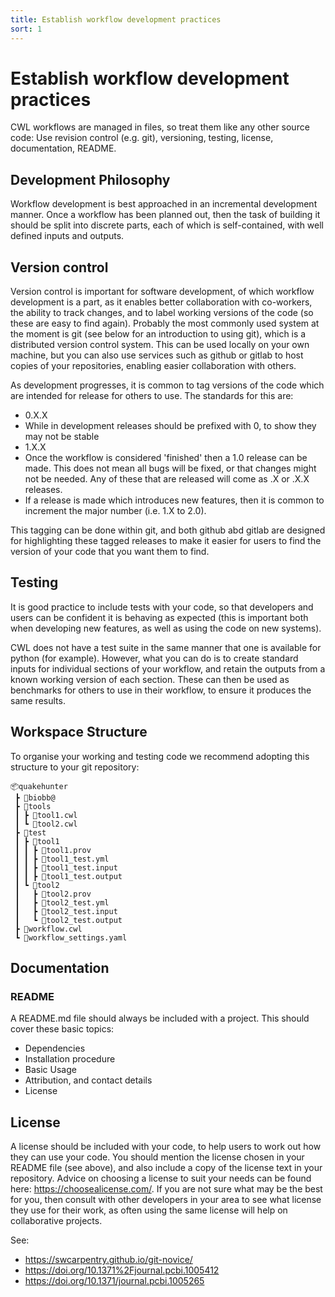```yaml
---
title: Establish workflow development practices
sort: 1
---
```


# Establish workflow development practices

CWL workflows are managed in files, so treat them like any other source code: Use revision control (e.g. git), versioning, testing, license, documentation, README. 

## Development Philosophy

Workflow development is best approached in an incremental development manner. Once a workflow has been planned out, then the task of building it should be split into discrete parts, each of which is self-contained, with well defined inputs and outputs. 



## Version control

Version control is important for software development, of which workflow development is a part, as it enables better collaboration with co-workers, the ability to track changes, and to label working versions of the code (so these are easy to find again). Probably the most commonly used system at the moment is git (see below for an introduction to using git), which is a distributed version control system. This can be used locally on your own machine, but you can also use services such as github or gitlab to host copies of your repositories, enabling easier collaboration with others.

<!-- 
include here a schematic of standard layout of a git repository? 
** source file
** test suite directory
** README file
** License file
 -->
 
As development progresses, it is common to tag versions of the code which are intended for release for others to use. The standards for this are:
* 0.X.X
 * While in development releases should be prefixed with 0, to show they may not be stable
* 1.X.X
 * Once the workflow is considered 'finished' then a 1.0 release can be made. This does not mean all bugs will be fixed, or that changes might not be needed. Any of these that are released will come as .X or .X.X releases.
 * If a release is made which introduces new features, then it is common to increment the major number (i.e. 1.X to 2.0).

This tagging can be done within git, and both github abd gitlab are designed for highlighting these tagged releases to make it easier for users to find the version of your code that you want them to find.


## Testing

It is good practice to include tests with your code, so that developers and users can be confident it is behaving as expected (this is important both when developing new features, as well as using the code on new systems).

CWL does not have a test suite in the same manner that one is available for python (for example). However, what you can do is to create standard inputs for individual sections of your workflow, and retain the outputs from a known working version of each section. These can then be used as benchmarks for others to use in their workflow, to ensure it produces the same results.

<!--
Are we able to run single steps in a workflow, and compare with standard outputs? I think testing will be a lot more manual process for CWL than for other languages?
-->

## Workspace Structure

To organise your working and testing code we recommend adopting this structure to your git repository:
```
📦quakehunter
 ┣ 📂biobb@
 ┣ 📂tools
 ┃ ┣ 📜tool1.cwl
 ┃ ┗ 📜tool2.cwl
 ┣ 📂test
 ┃ ┣ 📂tool1
 ┃ ┃ ┣ 📂tool1.prov
 ┃ ┃ ┣ 📜tool1_test.yml
 ┃ ┃ ┣ 📜tool1_test.input
 ┃ ┃ ┣ 📜tool1_test.output
 ┃ ┗ 📂tool2
 ┃   ┣ 📂tool2.prov
 ┃   ┣ 📜tool2_test.yml
 ┃   ┣ 📜tool2_test.input
 ┃   ┗ 📜tool2_test.output
 ┣ 📜workflow.cwl
 ┗ 📜workflow_settings.yaml
```

## Documentation

### README

A README.md file should always be included with a project. This should cover these basic topics:
* Dependencies
* Installation procedure
* Basic Usage
* Attribution, and contact details
* License

<!--
should we include here a section on constructing fuller documentation - using read the docs (or similar software)?
-->


## License

A license should be included with your code, to help users to work out how they can use your code. You should mention the license chosen in your README file (see above), and also include a copy of the license text in your repository. Advice on choosing a license to suit your needs can be found here: <https://choosealicense.com/>. If you are not sure what may be the best for you, then consult with other developers in your area to see what license they use for their work, as often using the same license will help on collaborative projects.



See:
* <https://swcarpentry.github.io/git-novice/>
* <https://doi.org/10.1371%2Fjournal.pcbi.1005412>
* <https://doi.org/10.1371/journal.pcbi.1005265>

